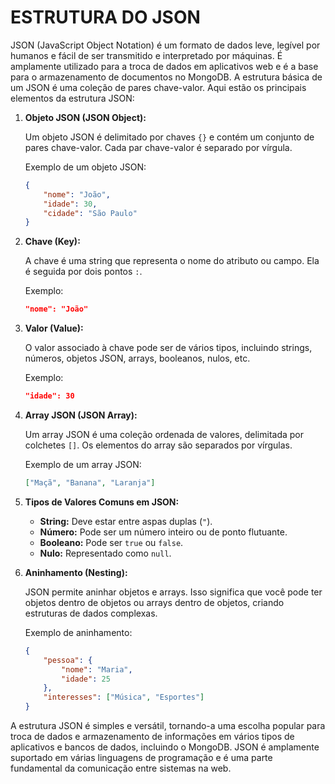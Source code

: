 # ESTRUTURA DO JSON
JSON (JavaScript Object Notation) é um formato de dados leve, legível por humanos e fácil de ser transmitido e interpretado por máquinas. É amplamente utilizado para a troca de dados em aplicativos web e é a base para o armazenamento de documentos no MongoDB. A estrutura básica de um JSON é uma coleção de pares chave-valor. Aqui estão os principais elementos da estrutura JSON:

1. **Objeto JSON (JSON Object):**

   Um objeto JSON é delimitado por chaves `{}` e contém um conjunto de pares chave-valor. Cada par chave-valor é separado por vírgula.

   Exemplo de um objeto JSON:

   ```json
   {
       "nome": "João",
       "idade": 30,
       "cidade": "São Paulo"
   }
   ```

2. **Chave (Key):**

   A chave é uma string que representa o nome do atributo ou campo. Ela é seguida por dois pontos `:`.

   Exemplo:

   ```json
   "nome": "João"
   ```

3. **Valor (Value):**

   O valor associado à chave pode ser de vários tipos, incluindo strings, números, objetos JSON, arrays, booleanos, nulos, etc.

   Exemplo:

   ```json
   "idade": 30
   ```

4. **Array JSON (JSON Array):**

   Um array JSON é uma coleção ordenada de valores, delimitada por colchetes `[]`. Os elementos do array são separados por vírgulas.

   Exemplo de um array JSON:

   ```json
   ["Maçã", "Banana", "Laranja"]
   ```

5. **Tipos de Valores Comuns em JSON:**

   - **String:** Deve estar entre aspas duplas (`"`).
   - **Número:** Pode ser um número inteiro ou de ponto flutuante.
   - **Booleano:** Pode ser `true` ou `false`.
   - **Nulo:** Representado como `null`.

6. **Aninhamento (Nesting):**

   JSON permite aninhar objetos e arrays. Isso significa que você pode ter objetos dentro de objetos ou arrays dentro de objetos, criando estruturas de dados complexas.

   Exemplo de aninhamento:

   ```json
   {
       "pessoa": {
           "nome": "Maria",
           "idade": 25
       },
       "interesses": ["Música", "Esportes"]
   }
   ```

A estrutura JSON é simples e versátil, tornando-a uma escolha popular para troca de dados e armazenamento de informações em vários tipos de aplicativos e bancos de dados, incluindo o MongoDB. JSON é amplamente suportado em várias linguagens de programação e é uma parte fundamental da comunicação entre sistemas na web.